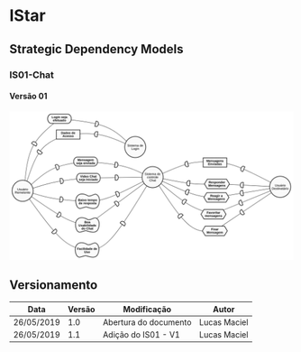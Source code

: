 # IStar

## Strategic Dependency Models

### IS01-Chat

#### Versão 01

![IS01](../img/Modelagem/istar_dependence_chat_v1.png)

## Versionamento

| Data | Versão | Modificação | Autor |
|  --- | ------ | ----------- | ----- |
| 26/05/2019 | 1.0 | Abertura do documento | Lucas Maciel |
| 26/05/2019 | 1.1 | Adição do IS01 - V1   | Lucas Maciel |